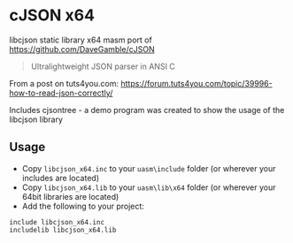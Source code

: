 # cJSON x64

libcjson static library x64 masm port of https://github.com/DaveGamble/cJSON

> Ultralightweight JSON parser in ANSI C

From a post on tuts4you.com: https://forum.tuts4you.com/topic/39996-how-to-read-json-correctly/

Includes cjsontree - a demo program was created to show the usage of the libcjson library

## Usage

* Copy `libcjson_x64.inc` to your `uasm\include` folder (or wherever your includes are located)
* Copy `libcjson_x64.lib` to your `uasm\lib\x64` folder (or wherever your 64bit libraries are located)
* Add the following to your project:
```assembly
include libcjson_x64.inc
includelib libcjson_x64.lib
```


